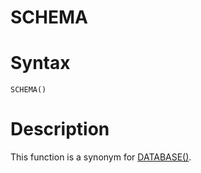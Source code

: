 # SCHEMA

#

# Syntax

```
SCHEMA()
```

#

# Description

This function is a synonym for [DATABASE()](../../../../../../clients-and-utilities/graphical-and-enhanced-clients/database-workbench.md).